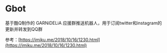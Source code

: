 # Gbot

基于酷Q制作的 GARNiDELiA 应援群推送机器人，用于订阅twitter和instagram的更新并转发到QQ群

参考：[https://imiku.me/2018/10/16/1230.html](https://imiku.me/2018/10/16/1230.html)

